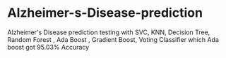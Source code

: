 # Alzheimer-s-Disease-prediction
Alzheimer's Disease prediction testing with SVC, KNN, Decision Tree, Random Forest , Ada Boost , Gradient Boost, Voting Classifier which Ada boost got 95.03% Accuracy
